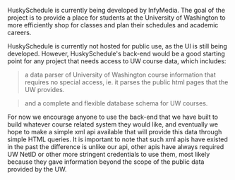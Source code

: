 HuskySchedule is currently being developed by InfyMedia. The goal of the project is to provide a place for students at the University of Washington to more efficiently shop for classes and plan their schedules and academic careers.

HuskySchedule is currently not hosted for public use, as the UI is still being developed. However, HuskySchedule's back-end would be a good starting point for any project that needs access to UW course data, which includes:
> a data parser of University of Washington course information that requires no special     access, ie. it parses the public html pages that the UW provides.

> and a complete and flexible database schema for UW courses.

For now we encourage anyone to use the back-end that we have built to build whatever course related system they would like, and eventually we hope to make a simple xml api available that will provide this data through simple HTML queries. It is important to note that such xml apis have existed in the past the difference is unlike our api, other apis have always required UW NetID or other more stringent credentials to use them, most likely because they gave information beyond the scope of the public data provided by the UW.
